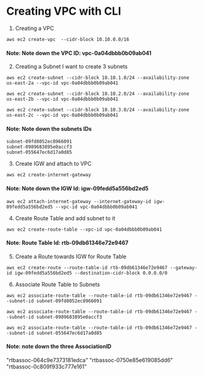 # Creating VPC with CLI

1. Creating a VPC

~~~
aws ec2 create-vpc  --cidr-block 10.10.0.0/16
~~~
#### Note: Note down the VPC ID: vpc-0a04dbbb0b09ab041

2. Creating a Subnet
I want to create 3 subnets

~~~
aws ec2 create-subnet --cidr-block 10.10.1.0/24 --availability-zone us-east-2a --vpc-id vpc-0a04dbbb0b09ab041

aws ec2 create-subnet --cidr-block 10.10.2.0/24 --availability-zone us-east-2b --vpc-id vpc-0a04dbbb0b09ab041

aws ec2 create-subnet --cidr-block 10.10.3.0/24 --availability-zone us-east-2c --vpc-id vpc-0a04dbbb0b09ab041
~~~
#### Note: Note down the subnets IDs
    subnet-09fd8052ec8966091
    subnet-0989683895e0accf3
    subnet-055647ec6d17a0d85
      
3. Create IGW and attach to VPC 
~~~
aws ec2 create-internet-gateway 
~~~
#### Note: Note down the IGW Id: igw-09fedd5a556bd2ed5

~~~
aws ec2 attach-internet-gateway --internet-gateway-id igw-09fedd5a556bd2ed5 --vpc-id vpc-0a04dbbb0b09ab041
~~~

4. Create Route Table and add subnet to it
~~~
aws ec2 create-route-table --vpc-id vpc-0a04dbbb0b09ab041 
~~~
#### Note: Route Table Id: rtb-09db61346e72e9467
5. Create a Route towards IGW for Route Table
~~~
aws ec2 create-route --route-table-id rtb-09db61346e72e9467 --gateway-id igw-09fedd5a556bd2ed5 --destination-cidr-block 0.0.0.0/0
~~~

6. Associate Route Table to Subnets
~~~
aws ec2 associate-route-table --route-table-id rtb-09db61346e72e9467 --subnet-id subnet-09fd8052ec8966091

aws ec2 associate-route-table --route-table-id rtb-09db61346e72e9467 --subnet-id subnet-0989683895e0accf3

aws ec2 associate-route-table --route-table-id rtb-09db61346e72e9467 --subnet-id subnet-055647ec6d17a0d85 

~~~ 
#### Note: note down the three AssociationID
"rtbassoc-064c9e7373181edca"
"rtbassoc-0750e85e619085dd6"
"rtbassoc-0c809f933c777e161"
